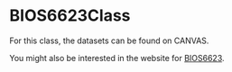 # BIOS6623Class

For this class, the datasets can be found on CANVAS.

You might also be interested in the website for [BIOS6623](https://bios6623-ucd.github.oi).

